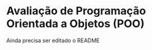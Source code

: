 <p align="center">
<img src="">
</p>


# Avaliação de Programação Orientada a Objetos (POO)
Ainda precisa ser editado o README
 

